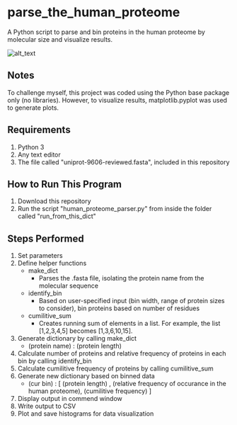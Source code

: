 # parse_the_human_proteome
A Python script to parse and bin proteins in the human proteome by molecular size and visualize results.

![alt_text](https://i.ibb.co/fYqPRfV/Num-Prot-0-1650-binwidth-50.png)

## Notes
To challenge myself, this project was coded using the Python base package only (no libraries). However, to visualize results, matplotlib.pyplot was used to generate plots.

## Requirements
1. Python 3
2. Any text editor
3. The file called "uniprot-9606-reviewed.fasta", included in this repository

## How to Run This Program
1. Download this repository
2. Run the script "human_proteome_parser.py" from inside the folder called "run_from_this_dict"

## Steps Performed
1. Set parameters
2. Define helper functions
    - make_dict
        - Parses the .fasta file, isolating the protein name from the molecular sequence
    - identify_bin
        - Based on user-specified input (bin width, range of protein sizes to consider), bin proteins based on number of residues
    - cumilitive_sum
        - Creates running sum of elements in a list. For example, the list [1,2,3,4,5] becomes [1,3,6,10,15].
3. Generate dictionary by calling make_dict
    - (protein name) : (protein length)
5. Calculate number of proteins and relative frequency of proteins in each bin by calling identify_bin
6. Calculate cumilitive frequency of proteins by calling cumilitive_sum
7. Generate new dictionary based on binned data
    - (cur bin) : [ (protein length) , (relative frequency of occurance in the human proteome), (cumilitive frequency) ]
9. Display output in commend window
10. Write output to CSV
11. Plot and save histograms for data visualization
